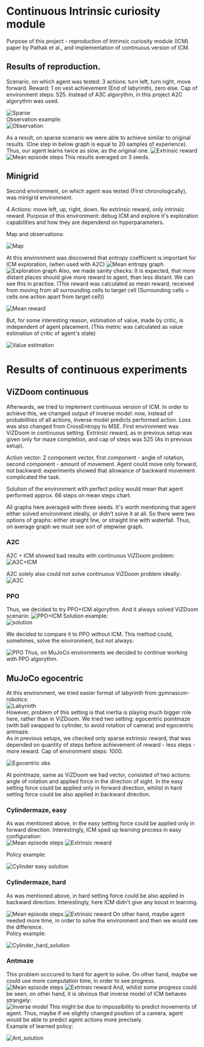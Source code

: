 # Continuous Intrinsic curiosity module
Purpose of this project - reproduction of Intrinsic curiosity module (ICM) paper by Pathak et al., and implementation of continuous version of ICM.

## Results of reproduction.
Scenario, on which agent was tested:
3 actions: turn left, turn right, move forward. Reward: 1 on vest achievement (End of labyrinth), zero else. Cap of environment steps: 525.
Instead of A3C algorythm, in this project A2C algorythm was used.  

![Sparse](https://github.com/denmanorwatCDS/mario-icm/assets/119806492/e4ad8369-787b-49d3-a633-5640f02899a9)  
Observation example:  
![Observation](https://github.com/denmanorwatCDS/mario-icm/assets/119806492/32256e6c-9bfd-4fdd-923a-a8f5829c62a1)


As a result, on sparse scenario we were able to achieve similar to original results. (One step in below graph is equal to 20 samples of experience). Thus, our agent learns twice as slow, as the original one.
![Extrinsic reward](https://github.com/denmanorwatCDS/mario-icm/assets/119806492/99e324a0-956d-41ad-8556-9419f9c4e0a8)
![Mean episode steps](https://github.com/denmanorwatCDS/mario-icm/assets/119806492/2960ec09-8f4a-4c23-a9c5-9e8f80b199c9)
This results averaged on 3 seeds.

## Minigrid
Second environment, on which agent was tested (First chronologically), was minigrid environment.  

4 Actions: move left, up, right, down. No extrinsic reward, only intrinsic reward. Purpose of this environment: debug ICM and explore it's exploration capabilities and how they are dependend on hyperparameters.  

Map and observations:  

![Map](https://github.com/denmanorwatCDS/mario-icm/assets/119806492/886de8fe-e384-43ff-9692-6a9196ab20d2)  

At this environment was discovered that entropy coefficient is important for ICM exploration, (when used with A2C)
![Mean entropy graph](https://github.com/denmanorwatCDS/mario-icm/assets/119806492/7b958e13-8367-4a76-9ffd-4054c3f36094)
![Exploration graph](https://github.com/denmanorwatCDS/mario-icm/assets/119806492/56d62e2c-6bb3-48e7-a946-445547689c44)
Also, we made sanity checks: It is expected, that more distant places should give more reward to agent, than less distant. We can see this in practise.
(This reward was calculated as mean reward, received from moving from all surrounding cells to target cell (Surrounding cells = cells one action apart from target cell))  

![Mean reward](https://github.com/denmanorwatCDS/mario-icm/assets/119806492/38370e9c-59b8-41fe-8640-b424b055bc0b)  

But, for some interesting reason, estimation of value, made by critic, is independent of agent placement. (This metric was calculated as value estimation of critic of agent's state)  

![Value estimation](https://github.com/denmanorwatCDS/mario-icm/assets/119806492/bc9a5042-8093-4c0a-a8cb-b76ef2098189)

# Results of continuous experiments
## ViZDoom continuous
Afterwards, we tried to implement continuous version of ICM. In order to achieve this, we changed output of inverse model: now, instead of probabilities of all actions, inverse model predicts performed action. Loss was also changed from CrossEntropy to MSE.
First environment was ViZDoom in continuous setting. Extrinsic reward, as in previous setup was given only for maze completion, and cap of steps was 525 (As in previous setup).   

Action vector: 2 component vector, first component - angle of rotation, second component - amount of movement. Agent could move only forward, not backward: experiments showed that allowance of backward movement complicated the task.  

Solution of the environment with perfect policy would mean that agent performed approx. 66 steps on mean steps chart. 

All graphs here averaged with three seeds. It's worth mentioning that agent either solved environment ideally, or didn't solve it at all. So there were two options of graphs: either straight line, or straight line with waterfall. Thus, on average graph we must see sort of stepwise graph.  

### A2C
A2C + ICM showed bad results with continuous ViZDoom problem:
![A2C+ICM](https://github.com/denmanorwatCDS/mario-icm/assets/119806492/0f8dfe4d-9bbf-44d1-b764-a471c796e40a)  

A2C solely also could not solve continuous ViZDoom problem ideally:
![A2C](https://github.com/denmanorwatCDS/mario-icm/assets/119806492/8f0f8d4f-a023-4150-a048-ae0ccd9909b8)

### PPO
Thus, we decided to try PPO+ICM algorythm. And it always solved ViZDoom scenario:
![PPO+ICM](https://github.com/denmanorwatCDS/mario-icm/assets/119806492/daeaf956-606a-47ce-8fb3-99941baa3ffe)
Solution example:  
![solution](https://github.com/denmanorwatCDS/mario-icm/assets/119806492/5709bd37-5b9c-4e35-a349-1f2aa3d805af)

We decided to compare it to PPO without ICM. This method could, sometimes, solve the environment, but not always:  

![PPO](https://github.com/denmanorwatCDS/mario-icm/assets/119806492/ea3babf8-350c-4978-8ed2-1dff878edcfa)
Thus, on MuJoCo environments we decided to continue working with PPO algorythm.


## MuJoCo egocentric
At this environment, we tried easier format of labyrinth from gymnasium-robotics:  
![Labyrinth](https://github.com/denmanorwatCDS/mario-icm/assets/119806492/3cb73245-575c-444f-867a-aa3dac29d5c8)  
However, problem of this setting is that inertia is playing much bigger role here, rather than in ViZDoom.
We tried two setting: egocentric pointmaze (with ball swapped to cylinder, to avoid rotation of camera) and egocentric antmaze.  
As in previous setups, we checked only sparse extrinsic reward, that was depended on quantity of steps before achievement of reward - less steps - more reward. Cap of environment steps: 1000.

![Egocentric obs](https://github.com/denmanorwatCDS/mario-icm/assets/119806492/91f315eb-3fc3-47cc-a31f-fc3933339382)  

At pointmaze, same as ViZDoom we had vector, consisted of two actions: angle of rotation and applied force in the direction of sight. In the easy setting force could be applied only in forward direction, whilist in hard setting force could be also applied in backward direction.  

### Cylindermaze, easy
As was mentioned above, in the easy setting force could be applied only in forward direction. Interestingly, ICM sped up learning process in easy configuration:  
![Mean episode steps](https://github.com/denmanorwatCDS/mario-icm/assets/119806492/808d3366-b4f5-4238-96d1-4a83527a096a)
![Extrinsic reward](https://github.com/denmanorwatCDS/mario-icm/assets/119806492/9abb0ec8-723a-4f92-9d21-634d71933d07)   

Policy example:  

![Cylinder easy solution](https://github.com/denmanorwatCDS/mario-icm/assets/119806492/6d080705-6428-4329-a4f2-5373af389e48)


### Cylindermaze, hard
As was mentioned above, in hard setting force could be also applied in backward direction. Interestingly, here ICM didn't give any boost in learning.  

![Mean episode steps](https://github.com/denmanorwatCDS/mario-icm/assets/119806492/c697e788-1c18-48c9-9960-98b24c4e470a)
![Extrinsic reward](https://github.com/denmanorwatCDS/mario-icm/assets/119806492/463815c6-e8fe-4e3d-99ae-d8a228689733)
On other hand, maybe agent needed more time, in order to solve the environment and then we would see the difference.  
Policy example:  

![Cylinder_hard_solution](https://github.com/denmanorwatCDS/mario-icm/assets/119806492/c12dfc42-e05b-48db-99cf-ea6f3050d225)


### Antmaze
This problem occcured to hard for agent to solve. On other hand, maybe we could use more computation time, in order to see progress.
![Mean episode steps](https://github.com/denmanorwatCDS/mario-icm/assets/119806492/d9480e95-457f-4c4a-8271-67dad186a20e)
![Extrinsic reward](https://github.com/denmanorwatCDS/mario-icm/assets/119806492/f3090ee1-7ed2-42ce-84ef-1672a10b450c)
And, whilist some progress could be seen, on other hand, it is obvious that inverse model of ICM behaves strangely:  
![Inverse model](https://github.com/denmanorwatCDS/mario-icm/assets/119806492/7ebc6e60-275b-4c8b-b983-860be72d749c)
This might be due to impossibility to predict movements of agent. Thus, maybe if we slightly changed position of a camera, agent would be able to predict agent actions more precisely.  
Example of learned policy:  

![Ant_solution](https://github.com/denmanorwatCDS/mario-icm/assets/119806492/954673d8-6748-4797-989f-abd37ff3a787)
